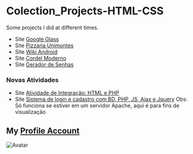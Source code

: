 # Colection_Projects-HTML-CSS
Some projects I did at different times.

- Site [Google Glass](https://sleess.github.io/Colection_Projects-HTML-CSS/google-glass/curso-html5-pacote01/projeto-glass-html5/index.html)
- Site [Pizzaria Unimontes](https://sleess.github.io/Colection_Projects-HTML-CSS/pizzaria/html/inicio.html)
- Site [Wiki Android](https://sleess.github.io/Colection_Projects-HTML-CSS/wiki-android/html/index.html)
- Site [Cordel Moderno](https://sleess.github.io/Colection_Projects-HTML-CSS/cordel-moderno/html/index.html)
- Site [Gerador de Senhas](https://sleess.github.io/Colection_Projects-HTML-CSS/gerador_de_Senha/index.html)

### Novas Atividades

- Site [Atividade de Integração: HTML e PHP](https://sleess.github.io/Colection_Projects-HTML-CSS/integracao-html-php/index.html)
- Site [Sistema de login e cadastro com BD, PHP, JS, Ajax e Jquery](https://sleess.github.io/Colection_Projects-HTML-CSS/sistema-de-login/index.html)
    Obs: Só funciona se estiver em um servidor Apache, aqui é para fins de visualização
  
## My [Profile Account](https://github.com/SLeess)
![Avatar](https://avatars.githubusercontent.com/u/105681930?v=4)
